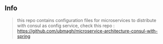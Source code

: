 ## Info

> this repo contains configuration files for microservices to distribute with consul as config service, check this repo : https://github.com/ubmagh/microservice-architecture-consul-with-spring